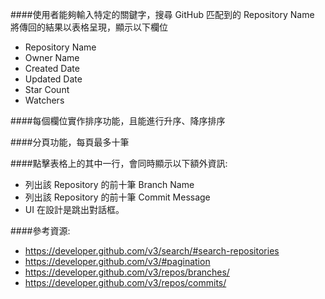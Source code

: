 ####使用者能夠輸入特定的關鍵字，搜尋 GitHub 匹配到的 Repository Name 將傳回的結果以表格呈現，顯示以下欄位

- Repository Name
- Owner Name
- Created Date
- Updated Date
- Star Count
- Watchers

####每個欄位實作排序功能，且能進行升序、降序排序

####分頁功能，每頁最多十筆

####點擊表格上的其中一行，會同時顯示以下額外資訊:

- 列出該 Repository 的前十筆 Branch Name
- 列出該 Repository 的前十筆 Commit Message
- UI 在設計是跳出對話框。

####參考資源:

- https://developer.github.com/v3/search/#search-repositories
- https://developer.github.com/v3/#pagination
- https://developer.github.com/v3/repos/branches/
- https://developer.github.com/v3/repos/commits/
